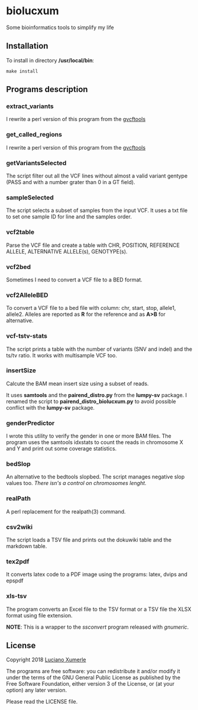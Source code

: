 # biolucxum

Some bioinformatics tools to simplify my life


## Installation

To install in directory **/usr/local/bin**:

~~~
make install
~~~

## Programs description

### extract\_variants

I rewrite a perl version of this program from the [gvcftools](https://github.com/sequencing/gvcftools)

### get\_called\_regions

I rewrite a perl version of this program from the [gvcftools](https://github.com/sequencing/gvcftools)

### getVariantsSelected

The script filter out all the VCF lines without almost a valid variant gentype
(PASS and with a number grater than 0 in a GT field).

### sampleSelected

The script selects a subset of samples from the input VCF.
It uses a txt file to set one sample ID for line and the samples order.

### vcf2table

Parse the VCF file and create a table with CHR, POSITION, REFERENCE ALLELE, ALTERNATIVE ALLELE(s), GENOTYPE(s).

### vcf2bed

Sometimes I need to convert a VCF file to a BED format.

### vcf2AlleleBED

To convert a VCF file to a bed file with column: chr, start, stop, allele1, allele2.
Alleles are reported as **R** for the reference and as **A\>B** for alternative.

### vcf-tstv-stats

The script prints a table with the number of variants (SNV and indel)
and the ts/tv ratio. It works with multisample VCF too.

### insertSize

Calcute the BAM mean insert size using a subset of reads.

It uses **samtools** and the **pairend\_distro.py** from the **lumpy-sv** package.
I renamed the script to **pairend\_distro\_biolucxum.py** to avoid possible conflict
with the **lumpy-sv** package.


### genderPredictor

I wrote this utility to verify the gender in one or more BAM files.
The program uses the samtools idxstats to count the reads in
chromosome X and Y and print out some coverage statistics.


### bedSlop

An alternative to the bedtools slopbed.
The script manages negative slop values too.
*There isn's a control on chromosomes lenght*.


### realPath

A perl replacement for the realpath(3) command.


### csv2wiki

The script loads a TSV file and prints out the dokuwiki table
and the markdown table.


### tex2pdf

It converts latex code to a PDF image using the programs: latex, dvips and epspdf


### xls-tsv

The program converts an Excel file to the TSV format
or a TSV file the XLSX format using file extension.

**NOTE**: This is a wrapper to the *ssconvert* program
      released with *gnumeric*.


## License

Copyright 2018 [Luciano Xumerle](mailto:luciano.xumerle@gmail.com)

The programs are free software: you can redistribute it and/or modify
it under the terms of the GNU General Public License as published by
the Free Software Foundation, either version 3 of the License, or
(at your option) any later version.

Please read the LICENSE file.
